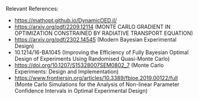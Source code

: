 Relevant References:

- https://mathopt.github.io/DynamicOED.jl/
- https://arxiv.org/pdf/2209.12114 (MONTE CARLO GRADIENT IN OPTIMIZATION CONSTRAINED BY RADIATIVE TRANSPORT EQUATION)
- https://arxiv.org/pdf/2302.14545 (Modern Bayesian Experimental Design)
- 10.1214/16-BA1045 (Improving the Efficiency of Fully Bayesian Optimal Design of Experiments Using Randomised Quasi-Monte Carlo)
- https://doi.org/10.1207/S15328007SEM0802_7 (Monte Carlo Experiments: Design and Implementation)
- https://www.frontiersin.org/articles/10.3389/fbioe.2019.00122/full (Monte Carlo Simulations for the Analysis of Non-linear Parameter Confidence Intervals in Optimal Experimental Design)
